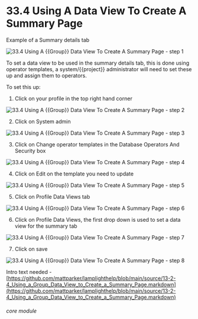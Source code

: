 # 33.4 Using A Data View To Create A Summary Page

Example of a Summary details tab

![33.4 Using A {{Group}} Data View To Create A Summary Page - step 1](33.4_Using_A_List_Data_View_To_Create_A_Summary_Page_im_1.png)

To set a data view to be used in the summary details tab, this is done using operator templates, a system/{{project}} administrator will need to set these up and assign them to operators.

To set this up:
1. Click on your profile in the top right hand corner

![33.4 Using A {{Group}} Data View To Create A Summary Page - step 2](33.4_Using_A_List_Data_View_To_Create_A_Summary_Page_im_2.png)

2. Click on System admin

![33.4 Using A {{Group}} Data View To Create A Summary Page - step 3](33.4_Using_A_List_Data_View_To_Create_A_Summary_Page_im_3.png)

3. Click on Change operator templates in the Database Operators And Security box

![33.4 Using A {{Group}} Data View To Create A Summary Page - step 4](33.4_Using_A_List_Data_View_To_Create_A_Summary_Page_im_4.png)

4. Click on Edit on the template you need to update

![33.4 Using A {{Group}} Data View To Create A Summary Page - step 5](33.4_Using_A_List_Data_View_To_Create_A_Summary_Page_im_5.png)

5. Click on Profile Data Views tab

![33.4 Using A {{Group}} Data View To Create A Summary Page - step 6](33.4_Using_A_List_Data_View_To_Create_A_Summary_Page_im_6.png)

6. Click on Profile Data Views, the first drop down is used to set a data view for the summary tab

![33.4 Using A {{Group}} Data View To Create A Summary Page - step 7](33.4_Using_A_List_Data_View_To_Create_A_Summary_Page_im_7.png)

7. Click on save

![33.4 Using A {{Group}} Data View To Create A Summary Page - step 8](33.4_Using_A_List_Data_View_To_Create_A_Summary_Page_im_8.png)

Intro text needed - [https://github.com/mattparker/lamplighthelp/blob/main/source/13-2-4_Using_a_Group_Data_View_to_Create_a_Summary_Page.markdown](https://github.com/mattparker/lamplighthelp/blob/main/source/13-2-4_Using_a_Group_Data_View_to_Create_a_Summary_Page.markdown)


###### core module
